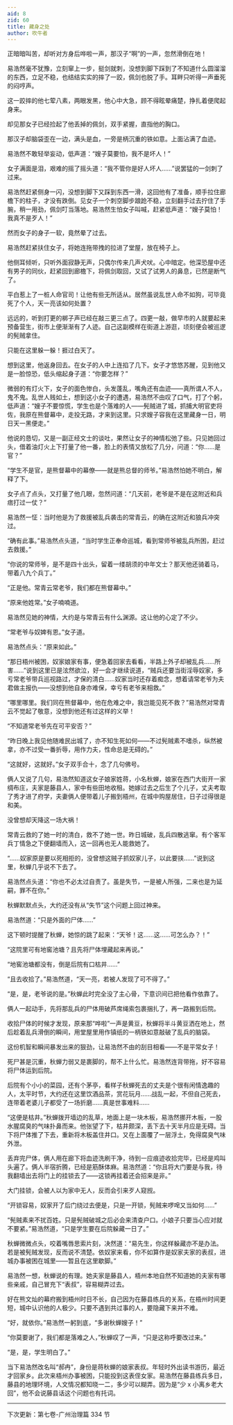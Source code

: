 ```yaml
---
aid: 8
zid: 60
title: 藏身之处
author: 吹牛者
---
```


正暗暗叫苦，却听对方身后哗啦一声，那汉子“啊”的一声，忽然滑倒在地！

易浩然毫不犹豫，立刻窜上一步，挺剑就刺，没想到脚下踩到了不知道什么圆溜溜的东西，立足不稳，也结结实实的摔了一跤，佩剑也脱了手。耳畔只听得一声垂死的闷哼声。

这一跤摔的他七荤八素，两眼发黑，他心中大急，顾不得眩晕痛楚，挣扎着便爬起身来。

却见那女子已经捡起了他丢掉的佩剑，双手紧握，直指他的胸口。

那汉子却脑袋歪在一边，满头是血，一旁是柄沉重的铁如意。上面沾满了血迹。

易浩然不敢轻举妄动，低声道：“嫂子莫要怕，我不是坏人！”

女子满面是泪，艰难的摇了摇头道：“我不管你是好人坏人……”说罢猛的一剑刺了过来。

易浩然赶紧侧身一闪，没想到脚下又踩到东西一滑，这回他有了准备，顺手拉住廊檐下的柱子，才没有跌倒。见女子一个刺空脚步踉跄不稳，立刻翻手过去拧住了手腕，稍一用劲，佩剑叮当落地。易浩然生怕女子叫喊，赶紧低声道：“嫂子莫怕！我真不是歹人！”

然而女子的身子一软，竟然晕了过去。

易浩然赶紧扶住女子，将她连拖带拽的拉进了堂屋，放在椅子上。

他侧耳倾听，只听外面寂静无声，只偶尔传来几声犬吠。心中暗定。他深恐屋中还有男子的同伙，赶紧回到廊檐下，将佩剑取回，又试了试男人的鼻息，已然是断气了。

平白惹上了一桩人命官司！让他有些无所适从。居然虽说乱世人命不如狗，可毕竟死了个人，天一亮该如何处置？

远远的，听到打更的梆子声已经在敲三更三点了。四更一敲，做早市的人就要起来预备营生，街市上便渐渐有了人迹。自己这副模样在街道上游逛，顷刻便会被巡逻的髡贼拿住。

只能在这里躲一躲！捱过白天了。

想到这里，他返身回去。在女子的人中上连掐了几下。女子才悠悠苏醒，见到他又是一脸惊恐，低头缩起身子道：“你要怎样？”

微弱的有灯火下，女子的面色惨白，头发蓬乱，嘴角还有血迹――真所谓人不人，鬼不鬼。乱世人贱如土，想到这小女子的遭遇，易浩然不由叹了口气，打了个躬，低声道：“嫂子不要惊慌，学生也是个落难的人――髡贼进了城，抓捕大明官吏将佐，我原在熊督幕中，走投无路，才来到这里。只求嫂子容我在这里藏身一日，明日天一黑便走。”

他说的恳切，又是一副正经文士的谈吐，果然让女子的神情松弛了些。只见她回过头，借着油灯火上下打量了他一番，脸上的表情又放松了几分，问道：“你……是官？”

“学生不是官，是熊督幕中的幕僚――就是熊总督的师爷。”易浩然怕她不明白，解释了下。

女子点了点头，又打量了他几眼，忽然问道：“几天前，老爷是不是在这附近和兵痞打过一仗？”

易浩然一怔：当时他是为了救援被乱兵袭击的常青云，的确在这附近和狼兵冲突过。

“确有此事。”易浩然点头道，“当时学生正奉命巡城，看到常师爷被乱兵所困，赶过去救援。”

“你说的常师爷，是不是四十出头，留着一缕胡须的中年文士？那天他还骑着马，带着八九个兵丁。”

“正是他。常青云常老爷，我们都在熊督幕中。”

“原来他姓常。”女子喃喃道。

易浩然见她的神情，大约是与常青云有什么渊源。这让他的心定了不少。

“常老爷与奴婢有恩。”女子道。

易浩然点头：“原来如此。”

“那日梧州被困，奴家娘家有事，便急着回家去看看，半路上外子却被乱兵……所害……”说到这里已是泫然欲泣，好一会才继续说道，“贼兵还要当街淫辱奴家，多亏常老爷带兵巡视路过，才保的清白……奴家当时还存着痴念，想着请常老爷为夫君做主报仇――没想到他自身亦难保，幸亏有老爷来相救。”

“哪里哪里。我们同在熊督幕中，他在危难之中，我岂能见死不救？”易浩然对常青云不觉起了敬意，没想到他还有过这样的义举！

“不知道常老爷先在可平安否？”

“昨日晚上我见他随难民出城了，亦不知生死如何――不过髡贼素不嗜杀，纵然被拿，亦不过受一番折辱，用作力夫，性命总是无碍的。”

“这就好，这就好。”女子双手合十，念了几句佛号。

俩人又说了几句，易浩然知道这女子娘家姓蒋，小名秋蝉，娘家在西门大街开一家绸布庄，夫家是藤县人，家中有些田地收租。她嫁过去之后生了个儿子，丈夫考取了秀才进了府学，夫妻俩人便带着儿子搬到梧州，在城中购屋居住，日子过得很是和美。

没曾想却天降这一场大祸！

常青云救的了她一时的清白，救不了她一世。昨日城破，乱兵四散逃窜。有个客军兵丁情急之下便翻墙而入，这一回再也无人能救她了。

“……奴家原是要以死相拒的，没曾想这贼子抓奴家儿子，以此要挟……”说到这里，秋蝉几乎说不下去了。

易浩然点头道：“你也不必太过自责了。虽是失节，一是被人所强，二来也是为延嗣，罪不在你。”

秋蝉默默点头，大约还没有从“失节”这个问题上回过神来。

易浩然道：“只是外面的尸体……”

这下顿时提醒了秋蝉，她惊的跳了起来：“天爷！这……这……可怎么办？！”

“这院里可有地窖池塘？且先将尸体埋藏起来再说。”

“地窖池塘都没有，倒是后院有口枯井……”

“且去收拾了。”易浩然道，“天一亮，若被人发现了可不得了。”

“是，是，老爷说的是。”秋蝉此时完全没了主心骨，下意识间已把他看作依靠了。

俩人一起动手，先将那乱兵的尸体用破芦席绳索包裹捆扎了，再一路搬到后院。

收拾尸体的时候才发现，原来那“哗啦”一声是黄豆，秋蝉将半斗黄豆洒在地上，然后趁着乱兵滑倒的瞬间，用堂屋里用作镇纸的一柄铁如意敲破了乱兵的脑袋。

这份机智和瞬间暴发出来的狠劲，让易浩然不由的刮目相看――不是平常女子！

死尸甚是沉重，秋蝉力弱又是裹脚的，帮不上什么忙。易浩然连背带拖，好不容易将尸体运到后院。

后院有个小小的菜园，还有个茅亭，看样子秋蝉死去的丈夫是个很有闲情逸趣的人，太平时节，大约还在这里饮酒品茶，赏花玩月……战乱一起，不但自己死去，连带着老婆儿子都受了一场折磨……真是世事难料……

“这便是枯井。”秋蝉拨开墙边的乱草，地面上是一块木板，易浩然挪开木板，一股水腥腐臭的气味扑鼻而来。他张望了下，枯井颇深，丢下去十天半月应是无碍。当下将尸体推了下去，重新将木板盖住井口。又在上面覆了一层浮土，免得腐臭气味外泄。

丢弃完尸体，俩人用在廊下将血迹洗刷干净，待到一应痕迹收拾完毕，已经是鸡叫头遍了。俩人半宿折腾，已经是筋酥体麻。易浩然道：“你且将大门要是与我，待我翻墙出去将门上的挂锁去了――这锁再挂着还会招来是非。”

大门挂锁，会被人以为家中无人，反而会引来歹人窥觊。

“开锁容易，奴家开了后门绕过去便是，只是一开锁，髡贼来啰唣又当如何……”

“髡贼素来不扰百姓。只是髡贼破城之后必会来清查户口。小娘子只要当心应对就不要紧。”易浩然道，“只是学生要在后院躲藏一日了。”

秋蝉微微点头，咬着嘴唇思索片刻，决然道：“易先生，你这样躲藏亦不是办法。若是被髡贼发现，反而说不清楚。依奴家来看，你不如算作是奴家夫家的表叔，进城办事被困在城里――暂且在这里歇脚。”

易浩然一想，秋蝉说的有理。她夫家是藤县人，梧州本地自然不知道她的夫家有哪些亲戚，自己冒充下“表叔”，容易糊弄过去。

好在熊文灿的幕府搬到梧州时日不长，自己因为在藤县练兵的关系，在梧州时间更短，城中认识他的人极少。只要不遇到共过事的人，要隐藏下来并不难。

“好，就依你。”易浩然一躬到底，“多谢秋蝉嫂子！”

“你莫要谢了，我们都是落难之人，”秋蝉叹了一声，“只是这称呼要改过来。”

“是，是，学生明白了。”

当下易浩然改名叫“郝冉”，身份是蒋秋蝉的娘家表叔。年轻时外出读书游历，最近才回家乡。此次来梧州办事被困，只能投到这表侄女家。易浩然在藤县练兵多日，藤县的地理环境，人文情况都知晓一二，多少可以糊弄。因为是“少 x 小离乡老大回”，他不会说藤县话这个问题也有托词。

---

下次更新：第七卷-广州治理篇 334 节
